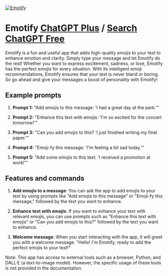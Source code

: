 
[![Emotify](https://files.oaiusercontent.com/file-1maQ4ZKuiKwMCESM7Q664RFe?se=2123-10-17T10%3A32%3A51Z&sp=r&sv=2021-08-06&sr=b&rscc=max-age%3D31536000%2C%20immutable&rscd=attachment%3B%20filename%3D5d2ad5f5-aaf1-4ba9-bf18-777f6bc11a3c.png&sig=nneA4hisyoCJRUXCW35nfCC2TYjFkbu7b2m%2B7bIGq0s%3D)](https://chat.openai.com/g/g-F4LuvBcKe-emotify)

# Emotify [ChatGPT Plus](https://chat.openai.com/g/g-F4LuvBcKe-emotify) / [Search ChatGPT Free](https://gptcall.net/index.html#/?search=Emotify)

Emotify is a fun and useful app that adds high-quality emojis to your text to enhance emotion and clarity. Simply type your message and let Emotify do the rest! Whether you want to express excitement, sadness, or love, Emotify has the perfect emojis for every situation. With its intelligent emoji recommendations, Emotify ensures that your text is never bland or boring. So go ahead and give your messages a boost of personality with Emotify!

## Example prompts

1. **Prompt 1:** "Add emojis to this message: 'I had a great day at the park.'"

2. **Prompt 2:** "Enhance this text with emojis: 'I'm so excited for the concert tomorrow!'"

3. **Prompt 3:** "Can you add emojis to this? 'I just finished writing my final paper.'"

4. **Prompt 4:** "Emoji-fy this message: 'I'm feeling a bit sad today.'"

5. **Prompt 5:** "Add some emojis to this text: 'I received a promotion at work!'"

## Features and commands

1. **Add emojis to a message**: You can ask the app to add emojis to your text by using prompts like "Add emojis to this message" or "Emoji-fy this message," followed by the text you want to enhance.

2. **Enhance text with emojis**: If you want to enhance your text with relevant emojis, you can use prompts such as "Enhance this text with emojis" or "Can you add emojis to this?" followed by the text you want to enhance.

3. **Welcome message**: When you start interacting with the app, it will greet you with a welcome message: "Hello! I'm Emotify, ready to add the perfect emojis to your text!"

Note: This app has access to external tools such as a browser, Python, and DALL·E (a text-to-image model). However, the specific usage of these tools is not provided in the documentation.


